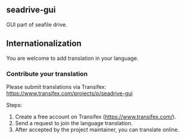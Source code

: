 ## seadrive-gui 

GUI part of seafile drive.

## Internationalization

You are welcome to add translation in your language.

### Contribute your translation

Please submit translations via Transifex: https://www.transifex.com/projects/p/seadrive-gui

Steps:

1. Create a free account on Transifex (https://www.transifex.com/).
2. Send a request to join the language translation.
3. After accepted by the project maintainer, you can translate online.
